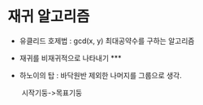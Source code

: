 # 재귀 알고리즘

- 유클리드 호제법 : gcd(x, y) 최대공약수를 구하는 알고리즘

- 재귀를 비재귀적으로 나타내기 ***

- 하노이의 탑 : 바닥원반 제외한 나머지를 그룹으로 생각.

  ​                       시작기둥->목표기둥
